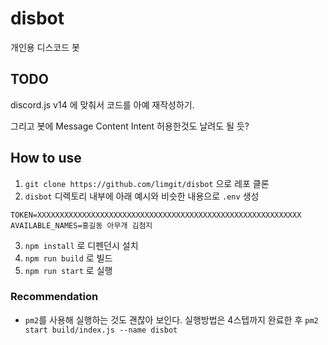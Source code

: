 # disbot

개인용 디스코드 봇

## TODO

discord.js v14 에 맞춰서 코드를 아예 재작성하기.

그리고 봇에 Message Content Intent 허용한것도 날려도 될 듯?

## How to use

1. `git clone https://github.com/limgit/disbot` 으로 레포 클론
2. `disbot` 디렉토리 내부에 아래 예시와 비슷한 내용으로 `.env` 생성
```
TOKEN=XXXXXXXXXXXXXXXXXXXXXXXXXXXXXXXXXXXXXXXXXXXXXXXXXXXXXXXXXXX
AVAILABLE_NAMES=홍길동 아무개 김첨지
```
3. `npm install` 로 디펜던시 설치
4. `npm run build` 로 빌드
5. `npm run start` 로 실행

### Recommendation

- `pm2`를 사용해 실행하는 것도 괜찮아 보인다. 실행방법은 4스텝까지 완료한 후 `pm2 start build/index.js --name disbot`

